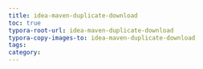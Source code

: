 ```yaml
---
title: idea-maven-duplicate-download
toc: true
typora-root-url: idea-maven-duplicate-download
typora-copy-images-to: idea-maven-duplicate-download
tags:
category:
---
```

